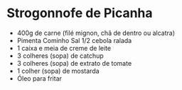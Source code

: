 # Strogonnofe de Picanha

- 400g de carne (filé mignon, chã de dentro ou alcatra)
- Pimenta
Cominho
Sal
1/2 cebola ralada
- 1 caixa e meia de creme de leite
- 3 colheres (sopa) de catchup
- 3 colheres (sopa) de extrato de tomate
- 1 colher (sopa) de mostarda
- Óleo para fritar
